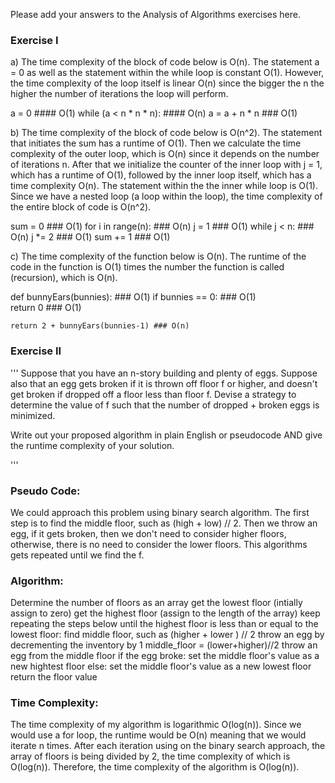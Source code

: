 Please add your answers to the Analysis of Algorithms exercises here.
### Exercise I

a)  The time complexity of the block of code below is O(n). The statement a = 0 as well as the statement within the while loop is constant O(1). However, the time complexity of the loop itself is linear O(n) since the bigger the n the higher the number of iterations the loop will perform.  

a = 0 #### O(1)
while (a < n * n * n):   #### O(n)
    a = a + n * n ### O(1)

b)  The time complexity of the block of code below is O(n^2). The statement that initiates the sum has a runtime of O(1). Then we calculate the time complexity of the outer loop, which is O(n) since it depends on the number of iterations n. After that we initialize the counter of the inner loop with j = 1, which has a runtime of O(1), followed by the inner loop itself, which has a time complexity O(n). The statement within the the inner while loop is O(1). Since we have a nested loop (a loop within the loop), the time complexity of the entire block of code is O(n^2).

sum = 0 ### O(1)
for i in range(n): ### O(n)
    j = 1 ### O(1)
    while j < n: ### O(n)
    j *= 2  ### O(1)
    sum += 1 ### O(1)

c)  The time complexity of the function below is O(n). The runtime of the code in the function is O(1) times
the number the function is called (recursion), which is O(n). 

def bunnyEars(bunnies):  ### O(1)
    if bunnies == 0: ### O(1)  
    return 0 ### O(1)

    return 2 + bunnyEars(bunnies-1) ### O(n)


### Exercise II

'''
Suppose that you have an n-story building and plenty of eggs. Suppose also that an egg gets broken if it is thrown off floor f or higher, and doesn't get broken if dropped off a floor less than floor f. Devise a strategy to determine the value of f such that the number of dropped + broken eggs is minimized.

Write out your proposed algorithm in plain English or pseudocode AND give the runtime complexity of your solution.

'''

### Pseudo Code: 

We could approach this problem using binary search algorithm. The first step is to find the middle floor, such as (high + low) // 2. Then we throw an egg, if it gets broken, then we don't need to consider higher floors, otherwise, there is no need to consider the lower floors. This algorithms gets repeated until we find the f. 


### Algorithm:

Determine the number of floors as an array
get the lowest floor (intially assign to zero)
get the highest floor (assign to the length of the array)
keep repeating the steps below until the highest floor is less than or equal to the lowest floor:
    find middle floor, such as (higher + lower ) // 2
    throw an egg by decrementing the inventory by 1
        middle_floor = (lower+higher)//2
        throw an egg from the middle floor
        if the egg broke:
            set the middle floor's value as a new hightest floor
        else:
            set the middle floor's value as a new lowest floor 
    return the floor value

### Time Complexity:

The time complexity of my algorithm is logarithmic O(log(n)). Since we would use a for loop, the runtime would be O(n) meaning that we would iterate n times. After each iteration using on the binary search approach, the array of floors is being divided by 2, the time complexity of which is O(log(n)). Therefore, the time complexity of the algorithm is O(log(n)).

